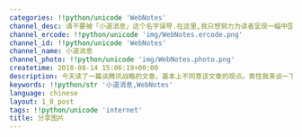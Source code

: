 ```yaml
---
categories: !!python/unicode 'WebNotes'
channel_desc: 请不要被「小道消息」这个名字误导.在这里,我只想努力为读者呈现一幅中国互联网的清明上河图.
channel_ercode: !!python/unicode 'img/WebNotes.ercode.png'
channel_id: !!python/unicode 'WebNotes'
channel_name: 小道消息
channel_photo: !!python/unicode 'img/WebNotes.photo.png'
createtime: 2018-08-14 15:06:19+00:00
description: 今天读了一篇谈腾讯战略的文章，基本上不同意该文章的观点。索性我来谈一下好了。这样的话题不太适合公开聊，在知识星球文字直播吧，感兴趣的进来参与即可。
keywords: !!python/str '小道消息,WebNotes'
language: chinese
layout: 1_0_post
tags: !!python/unicode 'internet'
title: 分享图片
---
```

<div id="js_content">
<p class="share_notice" id="js_image_desc" lang="en">
</p>
<div class="share_media" id="img_list">
<img alt="" src="{{ '/img/ow5rEn8QGlH7L4Pc8DPMicp2Ja9me1pOnwV3ibRskh4icKhJXajIAdhSOLY6A5ibqPCibYS7ibhtLS3HJQ1z6MLCcibmw.jpeg' | prepend: site.img | replace: '//','/' }}"/>
</div>
</div>